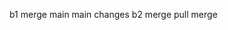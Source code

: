 b1              merge
main            main changes
b2                              merge pull   merge